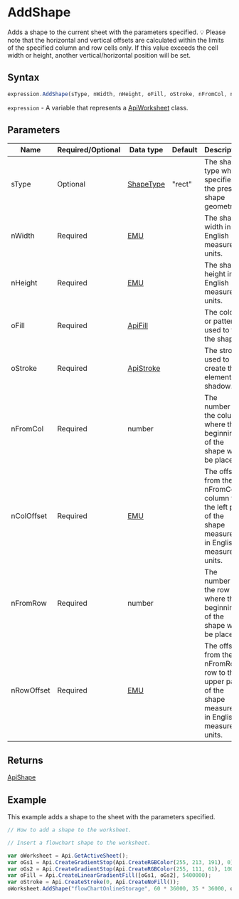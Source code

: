 # AddShape

Adds a shape to the current sheet with the parameters specified.
💡 Please note that the horizontal and vertical offsets are
calculated within the limits of the specified column and row cells
only. If this value exceeds the cell width or height, another vertical/horizontal position will be set.

## Syntax

```javascript
expression.AddShape(sType, nWidth, nHeight, oFill, oStroke, nFromCol, nColOffset, nFromRow, nRowOffset);
```

`expression` - A variable that represents a [ApiWorksheet](../ApiWorksheet.md) class.

## Parameters

| **Name** | **Required/Optional** | **Data type** | **Default** | **Description** |
| ------------- | ------------- | ------------- | ------------- | ------------- |
| sType | Optional | [ShapeType](../../Enumeration/ShapeType.md) | "rect" | The shape type which specifies the preset shape geometry. |
| nWidth | Required | [EMU](../../Enumeration/EMU.md) |  | The shape width in English measure units. |
| nHeight | Required | [EMU](../../Enumeration/EMU.md) |  | The shape height in English measure units. |
| oFill | Required | [ApiFill](../../ApiFill/ApiFill.md) |  | The color or pattern used to fill the shape. |
| oStroke | Required | [ApiStroke](../../ApiStroke/ApiStroke.md) |  | The stroke used to create the element shadow. |
| nFromCol | Required | number |  | The number of the column where the beginning of the shape will be placed. |
| nColOffset | Required | [EMU](../../Enumeration/EMU.md) |  | The offset from the nFromCol column to the left part of the shape measured in English measure units. |
| nFromRow | Required | number |  | The number of the row where the beginning of the shape will be placed. |
| nRowOffset | Required | [EMU](../../Enumeration/EMU.md) |  | The offset from the nFromRow row to the upper part of the shape measured in English measure units. |

## Returns

[ApiShape](../../ApiShape/ApiShape.md)

## Example

This example adds a shape to the sheet with the parameters specified.

```javascript editor-xlsx
// How to add a shape to the worksheet.

// Insert a flowchart shape to the worksheet.

var oWorksheet = Api.GetActiveSheet();
var oGs1 = Api.CreateGradientStop(Api.CreateRGBColor(255, 213, 191), 0);
var oGs2 = Api.CreateGradientStop(Api.CreateRGBColor(255, 111, 61), 100000);
var oFill = Api.CreateLinearGradientFill([oGs1, oGs2], 5400000);
var oStroke = Api.CreateStroke(0, Api.CreateNoFill());
oWorksheet.AddShape("flowChartOnlineStorage", 60 * 36000, 35 * 36000, oFill, oStroke, 0, 2 * 36000, 0, 3 * 36000);
```
